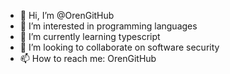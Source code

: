 - 👋 Hi, I’m @OrenGitHub
- 👀 I’m interested in programming languages
- 🌱 I’m currently learning typescript
- 💞️ I’m looking to collaborate on software security
- 📫 How to reach me: OrenGitHub

<!---
OrenGitHub/OrenGitHub is a ✨ special ✨ repository because its `README.md` (this file) appears on your GitHub profile.
You can click the Preview link to take a look at your changes.
--->
